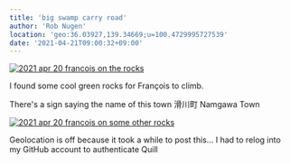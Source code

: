 ```yaml
---
title: 'big swamp carry road'
author: 'Rob Nugen'
location: 'geo:36.03927,139.34669;u=100.4729995727539'
date: '2021-04-21T09:00:32+09:00'
---
```


[![2021 apr 20 francois on the rocks](//b.robnugen.com/quests/walk-to-niigata/2021/en_route/day-06/thumbs/2021_apr_20_francois_on_the_rocks.jpeg)](//b.robnugen.com/quests/walk-to-niigata/2021/en_route/day-06/2021_apr_20_francois_on_the_rocks.jpeg)

I found some cool green rocks for François to climb.

There's a sign saying the name of this town 滑川町 Namgawa Town

[![2021 apr 20 francois on some other rocks](//b.robnugen.com/quests/walk-to-niigata/2021/en_route/day-06/thumbs/2021_apr_20_francois_on_some_other_rocks.jpeg)](//b.robnugen.com/quests/walk-to-niigata/2021/en_route/day-06/2021_apr_20_francois_on_some_other_rocks.jpeg)

Geolocation is off because it took a while to post this...  I had to relog into my GitHub account to authenticate Quill
